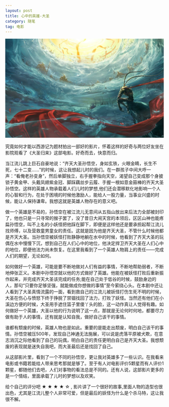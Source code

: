 ```yaml
---
layout: post
title: 心中的英雄-大圣
category: 随笔
tag: 电影
---
```


![w100-大圣归来](/images/bg/2015-07-20.jpg)

究竟如何才能以西游记为题材拍出一部好的影片，怀着这样的好奇与两位好友坐在影院观看了《大圣归来》这部电影。好奇而去，快意而归。


当江流儿跳上巨石自豪地说：“齐天大圣孙悟空，身如玄铁，火眼金睛，长生不死，七十二变……”的时候，这让我想起儿时的我们。在一群孩子中间大呼一声：“看俺老孙变身”，然后单脚独立，右手握拳指向天空，渴望自己变成那个身披锁子黄金甲、头戴凤翅紫金冠、脚踩藕丝步云履、手握一根如意金箍棒的齐天大圣孙悟空。这样的英雄人物承载着人们儿时的梦想,他们还会潜移默化地影响一个人的心智和行为，在处于困境的时候他激励人，能给人一股力量，当事业兴盛的时候，能让人保持谦卑。我想这就是英雄人物存在的意义吧。

做一个英雄是不易的，孙悟空在被江流儿无意间从五指山放出来后法力全部被封印了，他也只是一只寻常的猴子罢了，没了昔日大闹天宫的本领后，区区山神也能疼扁孙悟空，叫不上名的小妖怪把他踩在脚下，即便是这样他还是要承担起帮江流儿找师傅，以及营救童男童女的责任。这就是因为他是齐天大圣，不管什么时候他都是齐天大圣。当孙悟空被妖怪打败静静地躺在水中的时候，他看到了齐天大圣的玩偶在水中慢慢下沉，想到自己在人们心中的地位，他决定捍卫齐天大圣在人们心中的地位，即便他法力尚未恢复。在这里我看到了一个英雄人物肩上的责任——完成人们的期望，无论如何。

<!--more-->

如何做好一个英雄，可能是要不断地做对人们有益的事情，不断地帮助弱者，不断地伸张正义。本剧中孙悟空就以他的方式做好了英雄。他能在被妖怪打败后重新振作起来，并完成齐天大圣该完成的任务;能在自己处于低谷的时候，鼓励身边的人，那句“只要你足够坚强，就能做成你想做的事情”至今萦绕心头。在本剧中还让人看到了大圣真情流露的一面，看到救自己的江流儿被妖怪打伤生死不明的时候，大圣在伤心与愤怒下终于挣脱了禁锢找回了法力，打败了妖怪。当然还有他们在小溪边方便的时候，大圣用手遮住篮子里傻丫头的脸，这一动作真让人觉得有趣。如何做好一个英雄，大圣以他的行为说明了这一点，那就是无论何时何地，都要尽力做有助于人的事情，还有就是认知自我，做好自己该干的事情。

谁都有颓废的时候，英雄人物也是如此。重要的是能走出颓废，明白自己该干的事情。孙悟空被压500年，发现自己神通无法施展，可以说是虎落平原被犬欺，在意志消沉之际他看到了自己的玩偶，明白自己的责任更明白自己是齐天大圣。我想颓废的表现就是迷失自我吧，而大圣最后还是找回了自己。

从这部影片里，看到了一个不同的孙悟空，更让我对英雄多了一些认识。在我看来电影或书籍若能给人带来思考那就是够了。至于有人对电影评价5颗星而有人评价1颗星，都随他们去吧，人们对事物的看法总是不同的。还有人说，这部影片更多的是一个情结，里面承载了儿时的梦想以及欢笑。

给个自己的评分吧 ★ ★ ★ ★ ☆ , 影片讲了一个很好的故事,里面人物的造型也很出色，尤其是江流儿整个人非常可爱，但是最后的妖怪为什么是个杀马特，这让我很不解。



